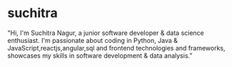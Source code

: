 # suchitra
"Hi, I'm Suchitra Nagur, a junior software developer &amp; data science enthusiast. I'm passionate about coding in Python, Java &amp; JavaScript,reactjs,angular,sql and frontend technologies and frameworks, showcases my skills in software development &amp; data analysis."
